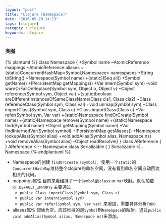 ```yaml
---
layout: "post"
title: "Clojure [Namespace]"
date: "2016-05-29 14:13"
tags: [clojure]
category : clojure
keywords: clojure
---
```

### 类图

{% plantuml %}
class Namespace {
	+Symbol name
	~AtomicReference<IPersistentMap> mappings
	~AtomicReference<IPersistentMap> aliases
	~{static}ConcurrentHashMap<Symbol,Namespace> namespaces
	+String toString()
	~Namespace(Symbol name)
	+{static}ISeq all()
	+Symbol getName()
	+IPersistentMap getMappings()
	+Var intern(Symbol sym)
	-void warnOrFailOnReplace(Symbol sym, Object o, Object v)
	~Object reference(Symbol sym, Object val)
	+{static}boolean areDifferentInstancesOfSameClassName(Class cls1, Class cls2)
	~Class referenceClass(Symbol sym, Class val)
	+void unmap(Symbol sym)
	+Class importClass(Symbol sym, Class c)
	+Class importClass(Class c)
	+Var refer(Symbol sym, Var var)
	+{static}Namespace findOrCreate(Symbol name)
	+{static}Namespace remove(Symbol name)
	+{static}Namespace find(Symbol name)
	+Object getMapping(Symbol name)
	+Var findInternedVar(Symbol symbol)
	+IPersistentMap getAliases()
	+Namespace lookupAlias(Symbol alias)
	+void addAlias(Symbol alias, Namespace ns)
	+void removeAlias(Symbol alias)
	-Object readResolve()
}
class AReference {
}
AReference <|-- Namespace
class Serializable {
}
Serializable <|.. Namespace
{% endplantuml %}

+ Namespace的创建
  `findOrCreate（Symbol）`，使用一个`static`的`ConcurrentHashMap`维持整个clojure的命名空间，没有看到命名空间自动回收相关的代码。
+ mappings属性
  目前来看维持了一个`Symbol`到`class` or `Var`映射。默认加载`RT.DEFAULT_IMPORTS`
  主要通过
  + `public Class importClass(Symbol sym, Class c)`
  + `public Var intern(Symbol sym) `
  + `public Var refer(Symbol sym, Var var)`
  来增加，需要具体分析`TODO`
+ aliases属性
  起始为空。应该维持的是`Symbol`到`NameSpace`的映射。通过`public void addAlias(Symbol alias, Namespace ns)`来添加。
